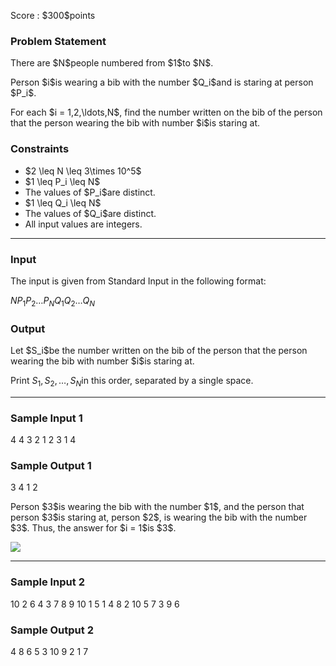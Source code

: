 
<div>

<span>

<span>

<p>
Score : $300$points
</p>

<div>

<section>

### **Problem Statement**

<p>
There are $N$people numbered from $1$to $N$.
</p>

<p>
Person $i$is wearing a bib with the number $Q_i$and is staring at person $P_i$.
</p>

<p>
For each $i = 1,2,\ldots,N$, find the number written on the bib of the person that the person wearing the bib with number $i$is staring at.
</p>

</section>

</div>

<div>

<section>

### **Constraints**

<ul>

<li>
$2 \leq N \leq 3\times 10^5$
</li>

<li>
$1 \leq P_i \leq N$
</li>

<li>
The values of $P_i$are distinct.
</li>

<li>
$1 \leq Q_i \leq N$
</li>

<li>
The values of $Q_i$are distinct.
</li>

<li>
All input values are integers.
</li>

</ul>

</section>

</div>

---

<div>

<div>

<section>

### **Input**

<p>
The input is given from Standard Input in the following format:
</p>

<div>

$N$$P_1$$P_2$$\dots$$P_N$$Q_1$$Q_2$$\dots$$Q_N$
</div>

</section>

</div>

<div>

<section>

### **Output**

<p>
Let $S_i$be the number written on the bib of the person that the person wearing the bib with number $i$is staring at.

Print $S_1, S_2, \ldots, S_N$in this order, separated by a single space.
</p>

</section>

</div>

</div>

---

<div>

<section>

### **Sample Input 1**

<div>

4
4 3 2 1
2 3 1 4

</div>

</section>

</div>

<div>

<section>

### **Sample Output 1**

<div>

3 4 1 2

</div>

<p>
Person $3$is wearing the bib with the number $1$, and the person that person $3$is staring at, person $2$, is wearing the bib with the number $3$.
Thus, the answer for $i = 1$is $3$.
</p>

<p>

<img src="https://img.atcoder.jp/abc392/965b8e458deb7426d2813e2dba014a5b.png">

</img>

</p>

</section>

</div>

---

<div>

<section>

### **Sample Input 2**

<div>

10
2 6 4 3 7 8 9 10 1 5
1 4 8 2 10 5 7 3 9 6

</div>

</section>

</div>

<div>

<section>

### **Sample Output 2**

<div>

4 8 6 5 3 10 9 2 1 7

</div>

</section>

</div>

</span>

</span>

</div>
